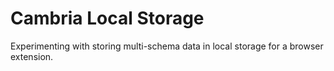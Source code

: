 # Cambria Local Storage

Experimenting with storing multi-schema data in local storage for a browser extension.

